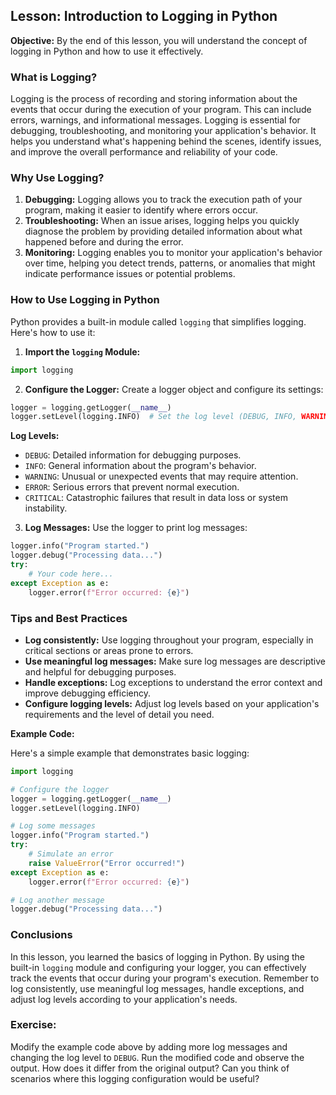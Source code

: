 ## Lesson: Introduction to Logging in Python

**Objective:** By the end of this lesson, you will understand the concept of logging in Python and how to use it effectively.

### What is Logging?

Logging is the process of recording and storing information about the events that occur during the execution of your program. This can include errors, warnings, and informational messages. Logging is essential for debugging, troubleshooting, and monitoring your application's behavior. It helps you understand what's happening behind the scenes, identify issues, and improve the overall performance and reliability of your code.

### Why Use Logging?

1. **Debugging:** Logging allows you to track the execution path of your program, making it easier to identify where errors occur.
2. **Troubleshooting:** When an issue arises, logging helps you quickly diagnose the problem by providing detailed information about what happened before and during the error.
3. **Monitoring:** Logging enables you to monitor your application's behavior over time, helping you detect trends, patterns, or anomalies that might indicate performance issues or potential problems.

### How to Use Logging in Python

Python provides a built-in module called `logging` that simplifies logging. Here's how to use it:

1. **Import the `logging` Module:**

```python
import logging
```

2. **Configure the Logger:**
   Create a logger object and configure its settings:

```python
logger = logging.getLogger(__name__)
logger.setLevel(logging.INFO)  # Set the log level (DEBUG, INFO, WARNING, ERROR, CRITICAL)
```

**Log Levels:**

- `DEBUG`: Detailed information for debugging purposes.
- `INFO`: General information about the program's behavior.
- `WARNING`: Unusual or unexpected events that may require attention.
- `ERROR`: Serious errors that prevent normal execution.
- `CRITICAL`: Catastrophic failures that result in data loss or system instability.

3. **Log Messages:**
   Use the logger to print log messages:

```python
logger.info("Program started.")
logger.debug("Processing data...")
try:
    # Your code here...
except Exception as e:
    logger.error(f"Error occurred: {e}")
```

### Tips and Best Practices

- **Log consistently:** Use logging throughout your program, especially in critical sections or areas prone to errors.
- **Use meaningful log messages:** Make sure log messages are descriptive and helpful for debugging purposes.
- **Handle exceptions:** Log exceptions to understand the error context and improve debugging efficiency.
- **Configure logging levels:** Adjust log levels based on your application's requirements and the level of detail you need.

**Example Code:**

Here's a simple example that demonstrates basic logging:

```python
import logging

# Configure the logger
logger = logging.getLogger(__name__)
logger.setLevel(logging.INFO)

# Log some messages
logger.info("Program started.")
try:
    # Simulate an error
    raise ValueError("Error occurred!")
except Exception as e:
    logger.error(f"Error occurred: {e}")

# Log another message
logger.debug("Processing data...")
```

### Conclusions

In this lesson, you learned the basics of logging in Python. By using the built-in `logging` module and configuring your logger, you can effectively track the events that occur during your program's execution. Remember to log consistently, use meaningful log messages, handle exceptions, and adjust log levels according to your application's needs.

### Exercise:

Modify the example code above by adding more log messages and changing the log level to `DEBUG`. Run the modified code and observe the output. How does it differ from the original output? Can you think of scenarios where this logging configuration would be useful?
